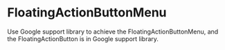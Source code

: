 # FloatingActionButtonMenu
Use Google support library to achieve the FloatingActionButtonMenu, and the FloatingActionButton is in Google support library.
